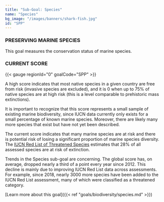 ```yaml
---
title: "Sub-Goal: Species"
name: "Species"
bg_image: "/images/banners/shark-fish.jpg"
id: "SPP"
---
```


### PRESERVING MARINE SPECIES

This goal measures the conservation status of marine species. 

### CURRENT SCORE

{{< gauge regionId="0" goalCode="SPP" >}}


A high score indicates that most native species in a given country are free from risk (invasive species are excluded), and it is 0 when up to 75% of native species are at high risk (this is a level comparable to prehistoric mass extinctions).

It is important to recognize that this score represents a small sample of existing marine biodiversity, since IUCN data currently only exists for a small percentage of known marine species. Moreover, there are likely many more species that exist but have not yet been described. 

The current score indicates that many marine species are at risk and there is potential risk of losing a significant proportion of marine species diversity. The [IUCN Red List of Threatened Species](https://www.iucnredlist.org/) estimates that 28% of all assessed species are at risk of extinction. 

Trends in the Species sub-goal are concerning. The global score has, on average, dropped nearly a third of a point every year since 2012. This decline is mainly due to improving IUCN Red List data across assessments. For example, since 2018, nearly 3000 more species have been added to the IUCN Red List assessment, many of which were classified as a threatened category. 



[Learn more about this goal]({{< ref "goals/biodiversity/species.md" >}})